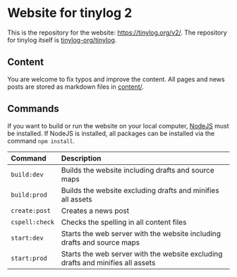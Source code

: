 # Website for tinylog 2

This is the repository for the website: https://tinylog.org/v2/. The repository for tinylog itself is [tinylog-org/tinylog](https://github.com/tinylog-org/tinylog).

## Content

You are welcome to fix typos and improve the content. All pages and news posts are stored as markdown files in [content/](https://github.com/tinylog-org/website/tree/master/content).

## Commands

If you want to build or run the website on your local computer, [NodeJS](https://nodejs.org/en/) must be installed. If NodeJS is installed, all packages can be installed via the command `npm install`.

 Command           | Description                                                                     
:------------------|:------------
 `build:dev`       | Builds the website including drafts and source maps                             
 `build:prod`      | Builds the website excluding drafts and minifies all assets                     
 `create:post`     | Creates a news post                                                             
 `cspell:check`    | Checks the spelling in all content files                                        
 `start:dev`       | Starts the web server with the website including drafts and source maps         
 `start:prod`      | Starts the web server with the website excluding drafts and minifies all assets 
